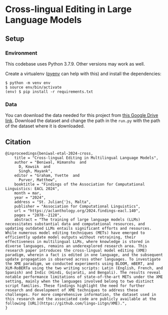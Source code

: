 # Cross-lingual Editing in Large Language Models

## Setup

### Environment

This codebase uses Python 3.7.9. Other versions may work as well.

Create a virtualenv ([pyenv](https://github.com/pyenv/pyenv) can help with this)
and install the dependencies:

    $ python -m venv env
    $ source env/bin/activate
    (env) $ pip install -r requirements.txt

### Data

You can download the data needed for this project from [this Google Drive link](https://drive.google.com/drive/folders/1BFthZvNEgCZ1Nt35nGCDYLwXVK7Y7as1?usp=sharing).
Download the dataset and change the path in the `run.py` with the path of the dataset where it is downloaded.

## Citation

```
@inproceedings{beniwal-etal-2024-cross,
    title = "Cross-lingual Editing in Multilingual Language Models",
    author = "Beniwal, Himanshu  and
      D, Kowsik  and
      Singh, Mayank",
    editor = "Graham, Yvette  and
      Purver, Matthew",
    booktitle = "Findings of the Association for Computational Linguistics: EACL 2024",
    month = mar,
    year = "2024",
    address = "St. Julian{'}s, Malta",
    publisher = "Association for Computational Linguistics",
    url = "https://aclanthology.org/2024.findings-eacl.140",
    pages = "2078--2128",
    abstract = "The training of large language models (LLMs) necessitates substantial data and computational resources, and updating outdated LLMs entails significant efforts and resources. While numerous model editing techniques (METs) have emerged to efficiently update model outputs without retraining, their effectiveness in multilingual LLMs, where knowledge is stored in diverse languages, remains an underexplored research area. This research paper introduces the cross-lingual model editing (XME) paradigm, wherein a fact is edited in one language, and the subsequent update propagation is observed across other languages. To investigate the XME paradigm, we conducted experiments using BLOOM, mBERT, and XLM-RoBERTa using the two writing scripts: Latin (English, French, and Spanish) and Indic (Hindi, Gujarati, and Bengali). The results reveal notable performance limitations of state-of-the-art METs under the XME setting, mainly when the languages involved belong to two distinct script families. These findings highlight the need for further research and development of XME techniques to address these challenges. For more comprehensive information, the dataset used in this research and the associated code are publicly available at the following [URL](https://github.com/lingo-iitgn/XME).",
}
```

